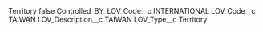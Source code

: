 <?xml version="1.0" encoding="UTF-8"?>
<CustomMetadata xmlns="http://soap.sforce.com/2006/04/metadata" xmlns:xsi="http://www.w3.org/2001/XMLSchema-instance" xmlns:xsd="http://www.w3.org/2001/XMLSchema">
    <label>Territory</label>
    <protected>false</protected>
    <values>
        <field>Controlled_BY_LOV_Code__c</field>
        <value xsi:type="xsd:string">INTERNATIONAL</value>
    </values>
    <values>
        <field>LOV_Code__c</field>
        <value xsi:type="xsd:string">TAIWAN</value>
    </values>
    <values>
        <field>LOV_Description__c</field>
        <value xsi:type="xsd:string">TAIWAN</value>
    </values>
    <values>
        <field>LOV_Type__c</field>
        <value xsi:type="xsd:string">Territory</value>
    </values>
</CustomMetadata>

